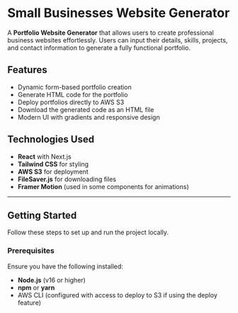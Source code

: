 # Small Businesses Website Generator

A **Portfolio Website Generator** that allows users to create professional business websites effortlessly. Users can input their details, skills, projects, and contact information to generate a fully functional portfolio.

## Features

- Dynamic form-based portfolio creation
- Generate HTML code for the portfolio
- Deploy portfolios directly to AWS S3
- Download the generated code as an HTML file
- Modern UI with gradients and responsive design

## Technologies Used

- **React** with Next.js
- **Tailwind CSS** for styling
- **AWS S3** for deployment
- **FileSaver.js** for downloading files
- **Framer Motion** (used in some components for animations)

---

## Getting Started

Follow these steps to set up and run the project locally.

### Prerequisites

Ensure you have the following installed:

- **Node.js** (v16 or higher)
- **npm** or **yarn**
- AWS CLI (configured with access to deploy to S3 if using the deploy feature)



